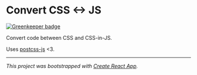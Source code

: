 # Convert CSS <-> JS

[![Greenkeeper badge](https://badges.greenkeeper.io/loklaan/convert-css-js-app.svg)](https://greenkeeper.io/)

Convert code between CSS and CSS-in-JS.

Uses [postcss-js](https://github.com/postcss/postcss-js) <3.

---

_This project was bootstrapped with [Create React App](https://github.com/facebookincubator/create-react-app)._